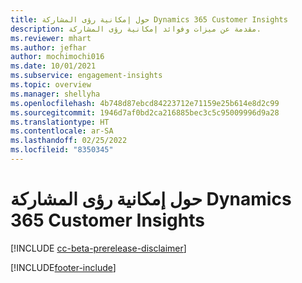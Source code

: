 ```yaml
---
title: حول إمكانية رؤى المشاركة Dynamics 365 Customer Insights
description: مقدمة عن ميزات وفوائد إمكانية رؤى المشاركة.
ms.reviewer: mhart
ms.author: jefhar
author: mochimochi016
ms.date: 10/01/2021
ms.subservice: engagement-insights
ms.topic: overview
ms.manager: shellyha
ms.openlocfilehash: 4b748d87ebcd84223712e71159e25b614e8d2c99
ms.sourcegitcommit: 1946d7af0bd2ca216885bec3c5c95009996d9a28
ms.translationtype: HT
ms.contentlocale: ar-SA
ms.lasthandoff: 02/25/2022
ms.locfileid: "8350345"
---
```

# <a name="about-dynamics-365-customer-insights-engagement-insights-capability"></a>حول إمكانية رؤى المشاركة Dynamics 365 Customer Insights 

[!INCLUDE [cc-beta-prerelease-disclaimer](includes/cc-beta-prerelease-disclaimer.md)]

[!INCLUDE[footer-include](../includes/footer-banner.md)]

